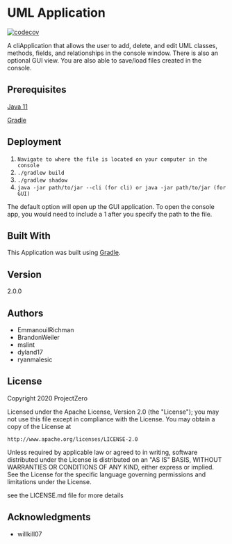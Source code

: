 # UML Application

[![codecov](https://codecov.io/gh/mucsci-students/2020sp-420-ProjectZero/branch/develop/graph/badge.svg)](https://codecov.io/gh/mucsci-students/2020sp-420-ProjectZero)

A cliApplication that allows the user to add, delete, and edit UML classes, methods, fields, and relationships in the console window. There is also an optional GUI view. You are also able to save/load files created in the console.

## Prerequisites

[Java 11](https://jdk.java.net)

[Gradle](https://gradle.org)
 
 ## Deployment
1. ```Navigate to where the file is located on your computer in the console```
2. ```./gradlew build```
3. ```./gradlew shadow```
4. ```java -jar path/to/jar --cli (for cli) or java -jar path/to/jar (for GUI)``` 

The default option will open up the GUI application. To open the console app, you would need to include a 1 after you specify the path to the file.


## Built With

This Application was built using [Gradle](https://gradle.org/).

## Version

2.0.0

## Authors

- EmmanouilRichman
- BrandonWeiler
- mslint
- dyland17
- ryanmalesic

## License

Copyright 2020 ProjectZero

Licensed under the Apache License, Version 2.0 (the "License");
you may not use this file except in compliance with the License.
You may obtain a copy of the License at

    http://www.apache.org/licenses/LICENSE-2.0

Unless required by applicable law or agreed to in writing, software
distributed under the License is distributed on an "AS IS" BASIS,
WITHOUT WARRANTIES OR CONDITIONS OF ANY KIND, either express or implied.
See the License for the specific language governing permissions and
limitations under the License.

see the LICENSE.md file for more details

## Acknowledgments

-  willkill07
